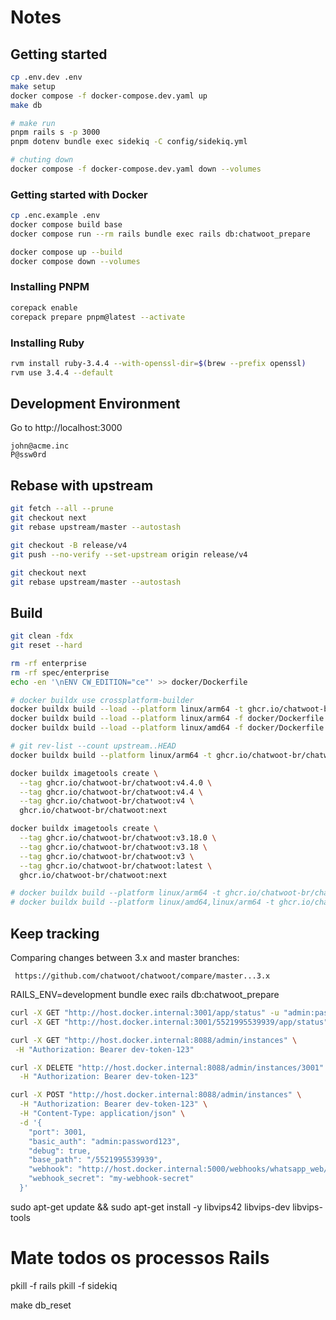 # Notes

## Getting started

```bash
cp .env.dev .env
make setup
docker compose -f docker-compose.dev.yaml up
make db

# make run
pnpm rails s -p 3000
pnpm dotenv bundle exec sidekiq -C config/sidekiq.yml

# chuting down
docker compose -f docker-compose.dev.yaml down --volumes
```

### Getting started with Docker

```bash
cp .enc.example .env
docker compose build base
docker compose run --rm rails bundle exec rails db:chatwoot_prepare

docker compose up --build
docker compose down --volumes
```

### Installing PNPM

```bash
corepack enable
corepack prepare pnpm@latest --activate
```

### Installing Ruby

```bash
rvm install ruby-3.4.4 --with-openssl-dir=$(brew --prefix openssl)
rvm use 3.4.4 --default
```

## Development Environment

Go to http://localhost:3000

```
john@acme.inc
P@ssw0rd
```

## Rebase with upstream

```bash
git fetch --all --prune
git checkout next
git rebase upstream/master --autostash

git checkout -B release/v4
git push --no-verify --set-upstream origin release/v4

git checkout next
git rebase upstream/master --autostash
```

## Build

```sh
git clean -fdx
git reset --hard

rm -rf enterprise
rm -rf spec/enterprise
echo -en '\nENV CW_EDITION="ce"' >> docker/Dockerfile

# docker buildx use crossplatform-builder
docker buildx build --load --platform linux/arm64 -t ghcr.io/chatwoot-br/chatwoot:next -f docker/Dockerfile .
docker buildx build --load --platform linux/arm64 -f docker/Dockerfile . --no-cache
docker buildx build --load --platform linux/amd64 -f docker/Dockerfile . --no-cache

# git rev-list --count upstream..HEAD
docker buildx build --platform linux/arm64 -t ghcr.io/chatwoot-br/chatwoot:next -f docker/Dockerfile --push .

docker buildx imagetools create \
  --tag ghcr.io/chatwoot-br/chatwoot:v4.4.0 \
  --tag ghcr.io/chatwoot-br/chatwoot:v4.4 \
  --tag ghcr.io/chatwoot-br/chatwoot:v4 \
  ghcr.io/chatwoot-br/chatwoot:next

docker buildx imagetools create \
  --tag ghcr.io/chatwoot-br/chatwoot:v3.18.0 \
  --tag ghcr.io/chatwoot-br/chatwoot:v3.18 \
  --tag ghcr.io/chatwoot-br/chatwoot:v3 \
  --tag ghcr.io/chatwoot-br/chatwoot:latest \
  ghcr.io/chatwoot-br/chatwoot:next

# docker buildx build --platform linux/arm64 -t ghcr.io/chatwoot-br/chatwoot:latest -f docker/Dockerfile --push .
# docker buildx build --platform linux/amd64,linux/arm64 -t ghcr.io/chatwoot-br/chatwoot:wavoip -f docker/Dockerfile --push .
```

## Keep tracking

Comparing changes between 3.x and master branches:

     https://github.com/chatwoot/chatwoot/compare/master...3.x

RAILS_ENV=development bundle exec rails db:chatwoot_prepare

```bash
curl -X GET "http://host.docker.internal:3001/app/status" -u "admin:password123"
curl -X GET "http://host.docker.internal:3001/5521995539939/app/status" -u "admin:password123"

curl -X GET "http://host.docker.internal:8088/admin/instances" \
 -H "Authorization: Bearer dev-token-123"

curl -X DELETE "http://host.docker.internal:8088/admin/instances/3001" \
  -H "Authorization: Bearer dev-token-123"

curl -X POST "http://host.docker.internal:8088/admin/instances" \
  -H "Authorization: Bearer dev-token-123" \
  -H "Content-Type: application/json" \
  -d '{
    "port": 3001,
    "basic_auth": "admin:password123",
    "debug": true,
    "base_path": "/5521995539939",
    "webhook": "http://host.docker.internal:5000/webhooks/whatsapp_web/5521995539939",
    "webhook_secret": "my-webhook-secret"
  }'
```

sudo apt-get update && sudo apt-get install -y libvips42 libvips-dev libvips-tools

# Mate todos os processos Rails

pkill -f rails
pkill -f sidekiq

make db_reset
